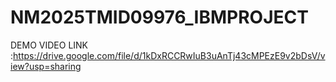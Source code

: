 # NM2025TMID09976_IBMPROJECT
DEMO VIDEO LINK :https://drive.google.com/file/d/1kDxRCCRwIuB3uAnTj43cMPEzE9v2bDsV/view?usp=sharing
